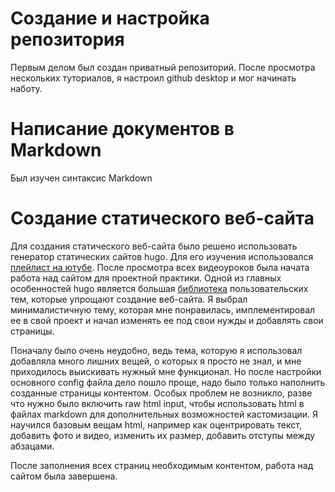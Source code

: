 # Создание и настройка репозитория
Первым делом был создан приватный репозиторий. После просмотра нескольких туториалов, я настроил github desktop и мог начинать наботу.

# Написание документов в Markdown
Был изучен синтаксис Markdown

# Создание статического веб-сайта
Для создания статического веб-сайта было решено использовать генератор статических сайтов hugo. Для его изучения использовался [плейлист на ютубе](https://www.youtube.com/playlist?list=PLLAZ4kZ9dFpOnyRlyS-liKL5ReHDcj4G3). После просмотра всех видеоуроков была начата работа над сайтом для проектной практики. Одной из главных особенностей hugo является большая [библиотека](https://themes.gohugo.io/) пользовательских тем, которые упрощают создание веб-сайта. Я выбрал минималистичную тему, которая мне понравилась, имплементировал ее в свой проект и начал изменять ее под свои нужды и добавлять свои страницы.

Поначалу было очень неудобно, ведь тема, которую я использовал добавляла много лишних вещей, о которых я просто не знал, и мне приходилось выискивать нужный мне функционал. Но после настройки основного config файла дело пошло проще, надо было только наполнить созданные страницы контентом. Особых проблем не возникло, разве что нужно было включить raw html input, чтобы использовать html в файлах markdown для дополнительных возможностей кастомизации. Я научился базовым вещам html, например как оцентрировать текст, добавить фото и видео, изменить их размер, добавить отступы между абзацами.

После заполнения всех страниц необходимым контентом, работа над сайтом была завершена.